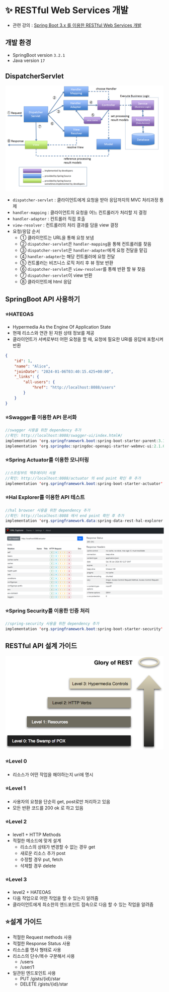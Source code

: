 # ✨ RESTful Web Services 개발
- 관련 강의 : [Spring Boot 3.x 를 이용한 RESTful Web Services 개발](https://www.inflearn.com/course/spring-boot-restful-web-services/dashboard)

## 개발 환경
- SpringBoot version `3.2.1`
- Java version `17`

## DispatcherServlet
![](/images/dispatcher_servlet.png)
- `dispatcher-servlet` : 클라이언트에게 요청을 받아 응답까지의 MVC 처리과정 통제
- `handler-mapping` : 클라이언트의 요청을 어느 컨트롤러가 처리할 지 결정
- `handler-adapter` : 컨트롤러 직접 호출
- `view-resolver` : 컨트롤러의 처리 결과를 담을 view 결정
- 요청/응답 순서
  - ① 클라이언트는 URL을 통해 요청 보냄
  - ② `dispatcher-servlet`은 `handler-mapping`을 통해 컨트롤러를 찾음
  - ③ `dispatcher-servlet`은 `handler-adapter`에게 요청 전달을 맡김
  - ④ `handler-adapter`는 해당 컨트롤러에 요청 전달
  - ⑤ 컨트롤러는 비즈니스 로직 처리 후 뷰 정보 반환 
  - ⑥ `dispatcher-servlet`은 `view-resolver`를 통해 반환 할 뷰 찾음
  - ⑦ `dispatcher-servlet`이 view 반환
  - ⑧ 클라이언트에 html 응답

## SpringBoot API 사용하기
### ⭐HATEOAS
- Hypermedia As the Engine Of Application State
- 현재 리소스와 연관 된 자원 상태 정보를 제공
- 클라이언트가 서버로부터 어떤 요청을 할 때, 요청에 필요한 URI를 응답에 포함시켜 반환

```json
{
    "id": 1,
    "name": "Alice",
    "joinDate": "2024-01-06T03:40:15.425+00:00",
    "_links": {
        "all-users": {
            "href": "http://localhost:8088/users"
        }
    }
}
```
### ⭐Swagger를 이용한 API 문서화
```java
//swagger 사용을 위한 dependency 추가
//확인: http://localhost:8088/swagger-ui/index.html#/
implementation 'org.springframework.boot:spring-boot-starter-parent:3.1.2'
implementation 'org.springdoc:springdoc-openapi-starter-webmvc-ui:2.1.0'
```
### ⭐Spring Actuator를 이용한 모니터링
```java
//스프링부트 액추에이터 사용
//확인: http://localhost:8088/actuator 의 end point 확인 후 추가
implementation 'org.springframework.boot:spring-boot-starter-actuator'
```
### ⭐Hal Explorer를 이용한 API 테스트
```java
//hal browser 사용을 위한 dependency 추가
//확인: http://localhost:8088 에서 end point 확인 후 추가
implementation 'org.springframework.data:spring-data-rest-hal-explorer'
```
![](/images/hal_explorer.png)
### ⭐Spring Security를 이용한 인증 처리
```java
//spring-security 사용을 위한 dependency 추가
implementation 'org.springframework.boot:spring-boot-starter-security'
```

## RESTful API 설계 가이드
![](/images/restful.png)
### ⭐Level 0
- 리소스가 어떤 작업을 해야하는지 uri에 명시

### ⭐Level 1
- 사용자의 요청을 단순히 get, post로만 처리하고 있음
- 모든 반환 코드를 200 ok 로 하고 있음

### ⭐Level 2
- level1 + HTTP Methods
- 적절한 메소드에 맞게 설계
  - 리소스의 상태가 변경할 수 없는 경우 get
  - 새로운 리소스 추가 post
  - 수정할 경우 put, fetch
  - 삭제할 경우 delete 

### ⭐Level 3
- level2 + HATEOAS
- 다음 작업으로 어떤 작업을 할 수 있는지 알려줌
- 클라이언트에게 최소한의 엔드포인트 접속으로 다음 할 수 있는 작업을 알려줌

## ⭐설계 가이드
- 적절한 Request methods 사용
- 적절한 Response Status 사용
- 리소스를 명사 형태로 사용
- 리소스의 단수/복수 구분해서 사용
  - /users
  - /user/1
- 일관된 엔드포인트 사용
  - PUT /gists/{id}/star
  - DELETE /gists/{id}/star

